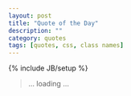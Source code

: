 ```yaml
---
layout: post
title: "Quote of the Day"
description: ""
category: quotes
tags: [quotes, css, class names]
---
```

{% include JB/setup %}
<blockquote id="qod-quote">
   ... loading ...
</blockquote>
<script src="http://quotesondesign.com/api/3.0/api-3.0.js" 
type="text/javascript" charset="utf-8"></script>